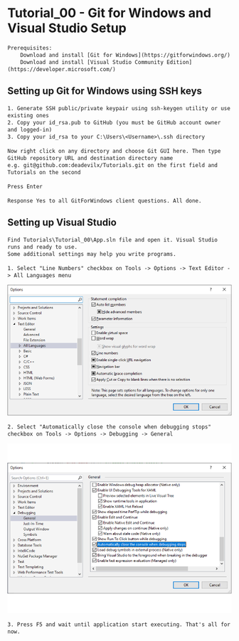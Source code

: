 # Tutorial_00 - Git for Windows and Visual Studio Setup

    Prerequisites:
        Download and install [Git for Windows](https://gitforwindows.org/)
        Download and install [Visual Studio Community Edition](https://developer.microsoft.com/)

## Setting up Git for Windows using SSH keys
    1. Generate SSH public/private keypair using ssh-keygen utility or use existing ones
    2. Copy your id_rsa.pub to GitHub (you must be GitHub account owner and logged-in)
    3. Copy your id_rsa to your C:\Users\<Username>\.ssh directory

    Now right click on any directory and choose Git GUI here. Then type GitHub repository URL and destination directory name
    e.g. git@github.com:deadevilx/Tutorials.git on the first field and Tutorials on the second

    Press Enter

    Response Yes to all GitForWindows client questions. All done.

## Setting up Visual Studio
    Find Tutorials\Tutorial_00\App.sln file and open it. Visual Studio runs and ready to use.
    Some additional settings may help you write programs.
    
    1. Select "Line Numbers" checkbox on Tools -> Options -> Text Editor -> All Languages menu

![Show Line Numbers](https://github.com/deadevilx/Tutorials/blob/master/images/tutorial_00_00.png)

    2. Select "Automatically close the console when debugging stops" checkbox on Tools -> Options -> Debugging -> General

![Automatically close the console window](https://github.com/deadevilx/Tutorials/blob/master/images/tutorial_00_01.png)

    3. Press F5 and wait until application start executing. That's all for now.
